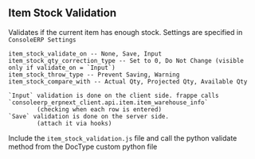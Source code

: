 ## Item Stock Validation

Validates if the current item has enough stock.
Settings are specified in `ConsoleERP Settings`

	item_stock_validate_on -- None, Save, Input
	item_stock_qty_correction_type -- Set to 0, Do Not Change (visible only if validate_on = `Input`)
	item_stock_throw_type -- Prevent Saving, Warning
	item_stock_compare_with -- Actual Qty, Projected Qty, Available Qty

	`Input` validation is done on the client side. frappe calls `consoleerp_erpnext_client.api.item.item_warehouse_info`
			(checking when each row is entered)
	`Save` validation is done on the server side. 
			(attach it via hooks)

Include the `item_stock_validation.js` file
and call the python validate method from the DocType custom python file